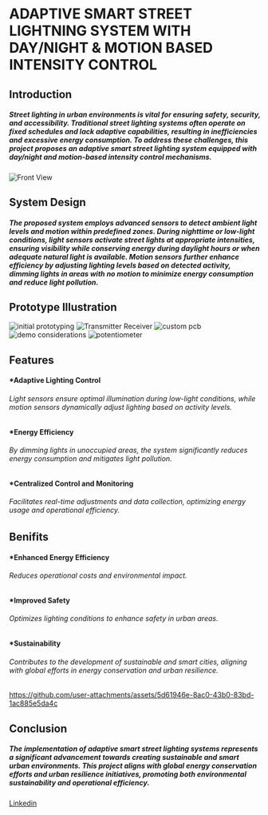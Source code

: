 # <h1>ADAPTIVE SMART STREET LIGHTNING SYSTEM WITH DAY/NIGHT & MOTION BASED INTENSITY CONTROL</h1>

<h2>Introduction</h2>
<h5>Street lighting in urban environments is vital for ensuring safety, security, and accessibility. Traditional street lighting systems often operate on fixed schedules and lack adaptive capabilities, resulting in inefficiencies and excessive energy consumption. To address these challenges, this project proposes an adaptive smart street lighting system equipped with day/night and motion-based intensity control mechanisms.</h5>

![Front View](https://github.com/user-attachments/assets/8b02871a-0890-461e-ace2-ebf86d6faf12)

<h2>System Design</h2>
<h5>The proposed system employs advanced sensors to detect ambient light levels and motion within predefined zones. During nighttime or low-light conditions, light sensors activate street lights at appropriate intensities, ensuring visibility while conserving energy during daylight hours or when adequate natural light is available. Motion sensors further enhance efficiency by adjusting lighting levels based on detected activity, dimming lights in areas with no motion to minimize energy consumption and reduce light pollution.</h5>

<h2>Prototype Illustration</h2>

![initial prototyping](https://github.com/user-attachments/assets/4af5b9b3-1455-4d88-b9a0-aa5367754a7d)
![Transmitter Receiver](https://github.com/user-attachments/assets/31259004-020d-4f67-90d3-96b687a34462)
![custom pcb](https://github.com/user-attachments/assets/e1a0fad9-bd11-48bf-b7b8-aeae667e1157)
![demo considerations](https://github.com/user-attachments/assets/cc632f8f-48f7-45de-822a-e5c29009caf6)
![potentiometer](https://github.com/user-attachments/assets/127292b4-c60a-4091-9082-e8b574e02c79)
<h2>Features</h2>
<h4>*Adaptive Lighting Control</h4> <h6>Light sensors ensure optimal illumination during low-light conditions, while motion sensors dynamically adjust lighting based on activity levels.</h6>
<h4>*Energy Efficiency</h4> <h6>By dimming lights in unoccupied areas, the system significantly reduces energy consumption and mitigates light pollution.</h6>
<h4>*Centralized Control and Monitoring</h4> <h6>Facilitates real-time adjustments and data collection, optimizing energy usage and operational efficiency.</h6>

<h2>Benifits</h2>
<h4>*Enhanced Energy Efficiency</h4> <h6>Reduces operational costs and environmental impact.</h6>
<h4>*Improved Safety</h4> <h6>Optimizes lighting conditions to enhance safety in urban areas.</h6>
<h4>*Sustainability</h4> <h6>Contributes to the development of sustainable and smart cities, aligning with global efforts in energy conservation and urban resilience.</h6>

https://github.com/user-attachments/assets/5d61946e-8ac0-43b0-83bd-1ac885e5da4c
<h2>Conclusion</h2>
<h5>The implementation of adaptive smart street lighting systems represents a significant advancement towards creating sustainable and smart urban environments. This project aligns with global energy conservation efforts and urban resilience initiatives, promoting both environmental sustainability and operational efficiency.</h5>

<a href="https://www.linkedin.com/in/santhosh-b-971738284">Linkedin</a>

